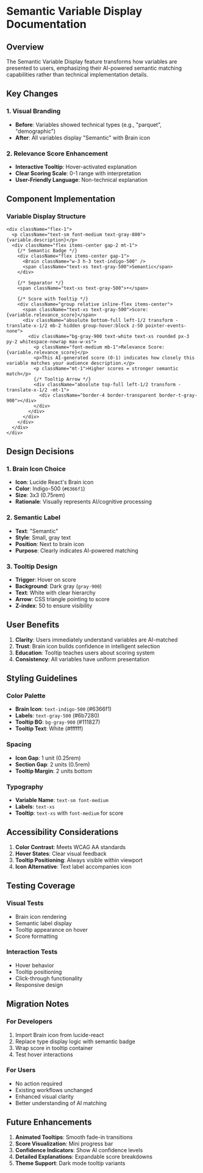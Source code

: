 # Semantic Variable Display Documentation

## Overview

The Semantic Variable Display feature transforms how variables are presented to users, emphasizing their AI-powered semantic matching capabilities rather than technical implementation details.

## Key Changes

### 1. Visual Branding
- **Before**: Variables showed technical types (e.g., "parquet", "demographic")
- **After**: All variables display "Semantic" with Brain icon

### 2. Relevance Score Enhancement
- **Interactive Tooltip**: Hover-activated explanation
- **Clear Scoring Scale**: 0-1 range with interpretation
- **User-Friendly Language**: Non-technical explanation

## Component Implementation

### Variable Display Structure

```tsx
<div className="flex-1">
  <p className="text-sm font-medium text-gray-800">{variable.description}</p>
  <div className="flex items-center gap-2 mt-1">
    {/* Semantic Badge */}
    <div className="flex items-center gap-1">
      <Brain className="w-3 h-3 text-indigo-500" />
      <span className="text-xs text-gray-500">Semantic</span>
    </div>
    
    {/* Separator */}
    <span className="text-xs text-gray-500">•</span>
    
    {/* Score with Tooltip */}
    <div className="group relative inline-flex items-center">
      <span className="text-xs text-gray-500">Score: {variable.relevance_score}</span>
      <div className="absolute bottom-full left-1/2 transform -translate-x-1/2 mb-2 hidden group-hover:block z-50 pointer-events-none">
        <div className="bg-gray-900 text-white text-xs rounded px-3 py-2 whitespace-nowrap max-w-xs">
          <p className="font-medium mb-1">Relevance Score: {variable.relevance_score}</p>
          <p>This AI-generated score (0-1) indicates how closely this variable matches your audience description.</p>
          <p className="mt-1">Higher scores = stronger semantic match</p>
          {/* Tooltip Arrow */}
          <div className="absolute top-full left-1/2 transform -translate-x-1/2 -mt-1">
            <div className="border-4 border-transparent border-t-gray-900"></div>
          </div>
        </div>
      </div>
    </div>
  </div>
</div>
```

## Design Decisions

### 1. Brain Icon Choice
- **Icon**: Lucide React's Brain icon
- **Color**: Indigo-500 (`#6366f1`)
- **Size**: 3x3 (0.75rem)
- **Rationale**: Visually represents AI/cognitive processing

### 2. Semantic Label
- **Text**: "Semantic" 
- **Style**: Small, gray text
- **Position**: Next to brain icon
- **Purpose**: Clearly indicates AI-powered matching

### 3. Tooltip Design
- **Trigger**: Hover on score
- **Background**: Dark gray (`gray-900`)
- **Text**: White with clear hierarchy
- **Arrow**: CSS triangle pointing to score
- **Z-index**: 50 to ensure visibility

## User Benefits

1. **Clarity**: Users immediately understand variables are AI-matched
2. **Trust**: Brain icon builds confidence in intelligent selection
3. **Education**: Tooltip teaches users about scoring system
4. **Consistency**: All variables have uniform presentation

## Styling Guidelines

### Color Palette
- **Brain Icon**: `text-indigo-500` (#6366f1)
- **Labels**: `text-gray-500` (#6b7280)
- **Tooltip BG**: `bg-gray-900` (#111827)
- **Tooltip Text**: White (#ffffff)

### Spacing
- **Icon Gap**: 1 unit (0.25rem)
- **Section Gap**: 2 units (0.5rem)
- **Tooltip Margin**: 2 units bottom

### Typography
- **Variable Name**: `text-sm font-medium`
- **Labels**: `text-xs`
- **Tooltip**: `text-xs` with `font-medium` for score

## Accessibility Considerations

1. **Color Contrast**: Meets WCAG AA standards
2. **Hover States**: Clear visual feedback
3. **Tooltip Positioning**: Always visible within viewport
4. **Icon Alternative**: Text label accompanies icon

## Testing Coverage

### Visual Tests
- Brain icon rendering
- Semantic label display
- Tooltip appearance on hover
- Score formatting

### Interaction Tests
- Hover behavior
- Tooltip positioning
- Click-through functionality
- Responsive design

## Migration Notes

### For Developers
1. Import Brain icon from lucide-react
2. Replace type display logic with semantic badge
3. Wrap score in tooltip container
4. Test hover interactions

### For Users
- No action required
- Existing workflows unchanged
- Enhanced visual clarity
- Better understanding of AI matching

## Future Enhancements

1. **Animated Tooltips**: Smooth fade-in transitions
2. **Score Visualization**: Mini progress bar
3. **Confidence Indicators**: Show AI confidence levels
4. **Detailed Explanations**: Expandable score breakdowns
5. **Theme Support**: Dark mode tooltip variants